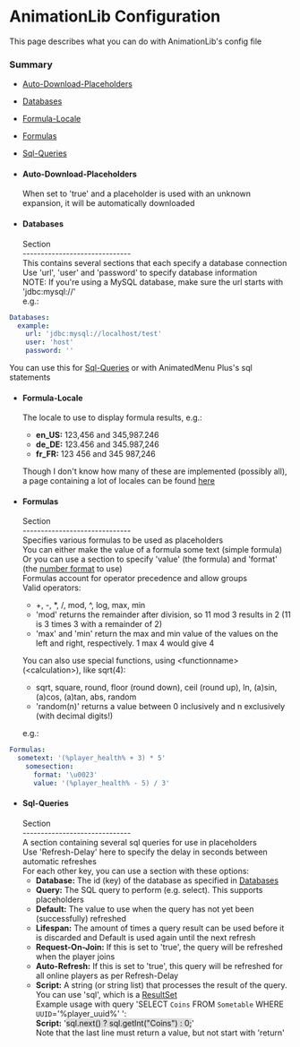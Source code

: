 # AnimationLib Configuration #
This page describes what you can do with AnimationLib's config file  
### Summary ###
- [Auto-Download-Placeholders](#user-content-auto-download-placeholders)
- [Databases](#user-content-databases)
- [Formula-Locale](#user-content-formula-locale)
- [Formulas](#user-content-formulas)
- [Sql-Queries](#user-content-sql-queries)

- #### Auto-Download-Placeholders ####
  When set to 'true' and a placeholder is used with an unknown expansion, it will be automatically downloaded  

- #### Databases ####
  Section  
  \------------------------------  
  This contains several sections that each specify a database connection  
  Use 'url', 'user' and 'password' to specify database information  
  NOTE: If you're using a MySQL database, make sure the url starts with 'jdbc:mysql://'  
  e.g.:  

```YAML
Databases:
  example:
    url: 'jdbc:mysql://localhost/test'
    user: 'host'
    password: ''
```
  You can use this for [Sql-Queries](#user-content-sql-queries) or with AnimatedMenu Plus's sql statements  

- #### Formula-Locale ####
  The locale to use to display formula results, e.g.:  
    - **en_US:** 123,456 and 345,987.246
    - **de_DE:** 123.456 and 345.987,246
    - **fr_FR:** 123 456 and 345 987,246

  Though I don't know how many of these are implemented (possibly all), a page containing a lot of locales can be found [here](http://www.science.co.il/Language/Locale-codes.php)  

- #### Formulas ####
  Section  
  \------------------------------  
  Specifies various formulas to be used as placeholders  
  You can either make the value of a formula some text (simple formula)  
  Or you can use a section to specify 'value' (the formula) and 'format' (the [number format](https://docs.oracle.com/javase/tutorial/i18n/format/decimalFormat.html) to use)  
  Formulas account for operator precedence and allow groups  
  Valid operators:  
    - +, -, *, /, mod, ^, log, max, min
    - 'mod' returns the remainder after division, so 11 mod 3 results in 2 (11 is 3 times 3 with a remainder of 2)
    - 'max' and 'min' return the max and min value of the values on the left and right, respectively. 1 max 4 would give 4

  You can also use special functions, using &lt;functionname&gt;(&lt;calculation&gt;), like sqrt(4):  
    - sqrt, square, round, floor (round down), ceil (round up), ln, (a)sin, (a)cos, (a)tan, abs, random
    - 'random(n)' returns a value between 0 inclusively and n exclusively (with decimal digits!)

  e.g.:  

```YAML
Formulas:
  sometext: '(%player_health% + 3) * 5'
    somesection:
      format: '\u0023'
      value: '(%player_health% - 5) / 3'
```

- #### Sql-Queries ####
  Section  
  \------------------------------  
  A section containing several sql queries for use in placeholders  
  Use 'Refresh-Delay' here to specify the delay in seconds between automatic refreshes  
  For each other key, you can use a section with these options:  
    - **Database:** The id (key) of the database as specified in [Databases](#user-content-databases)
    - **Query:** The SQL query to perform (e.g. select). This supports placeholders
    - **Default:** The value to use when the query has not yet been (successfully) refreshed
    - **Lifespan:** The amount of times a query result can be used before it is discarded and Default is used again until the next refresh
    - **Request-On-Join:** If this is set to 'true', the query will be refreshed when the player joins
    - **Auto-Refresh:** If this is set to 'true', this query will be refreshed for all online players as per Refresh-Delay
    - **Script:**
      A string (or string list) that processes the result of the query.  
      You can use 'sql', which is a [ResultSet](http://docs.oracle.com/javase/7/docs/api/java/sql/ResultSet.html)  
      Example usage with query 'SELECT `Coins` FROM `Sometable` WHERE `UUID`='%player_uuid%' ':  
      **Script:** '<font style="background: #DDD;">sql.next() ? sql.getInt("Coins") : 0;</font>'  
      Note that the last line must return a value, but not start with 'return'  


